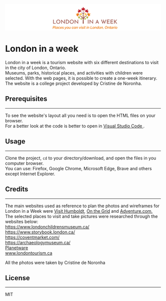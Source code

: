 ![ "logo London in a week"](readme_logo_orange.svg)

# London in a week

London in a week is a tourism website with six different destinations to visit in the city of London, Ontario.<br> 
Museums, parks, historical places, and activities with children were selected. With the web pages, it is possible to create a one-week itinerary.<br> 
The website is a college project developed by Cristine de Noronha.<br> 


## Prerequisites
--------------------------------------------------------------------------------------------------------------------
To see the website's layout all you need is to open the HTML files on your browser.<br>
For a better look at the code is better to open in <a href="https://code.visualstudio.com/">Visual Studio Code </a>.


## Usage
--------------------------------------------------------------------------------------------------------------------
Clone the project, <code>cd</code> to your directory/download, and open the files in you computer browser.<br> 
You can use: Firefox, Google Chrome, Microsoft Edge, Brave and others except Internet Explorer.


## Credits
--------------------------------------------------------------------------------------------------------------------
The main websites used as reference to plan the photos and wireframes for London in a Week were
<a href="https://visithumboldt.com/">Visit Humboldt</a>, <a href="https://onthegrid.city/#cities">On the Grid</a> and <a href="https://adventure.com/">Adventure.com.</a>
<br>
The selected places to visit and take pictures were researched through the websites below:<br>
<a href="https://www.londonchildrensmuseum.ca/">https://www.londonchildrensmuseum.ca/</a><br>
<a href="https://www.storybook.london.ca/">https://www.storybook.london.ca/</a><br>
<a href="https://coventmarket.com/">https://coventmarket.com/</a><br>
<a href="https://archaeologymuseum.ca/">https://archaeologymuseum.ca/</a><br>
<a href="https://www.planetware.com/canada/top-rated-things-to-do-in-london-ontariocdn-1-267.htm">Planetware</a><br>
<a href="https://www.londontourism.ca/best-of-london/a-brief-history-of-london-ontario">www.londontourism.ca</a><br>

All the photos were taken by Cristine de Noronha


## License 
--------------------------------------------------------------------------------------------------------------------
MIT
